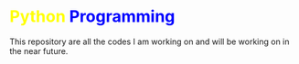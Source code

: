 # <font color="yellow"> Python </font> <font color="blue"> Programming </font>
This repository are all the codes I am working on and will be working on in the near future.
